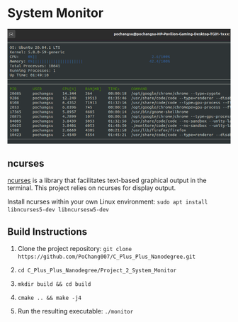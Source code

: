 # System Monitor

![System Monitor](images/monitor.png)

## ncurses

[ncurses](https://www.gnu.org/software/ncurses/) is a library that facilitates text-based graphical output in the terminal. This project relies on ncurses for display output. 

Install ncurses within your own Linux environment: `sudo apt install libncurses5-dev libncursesw5-dev`

## Build Instructions

1. Clone the project repository: `git clone https://github.com/PoChang007/C_Plus_Plus_Nanodegree.git`

2. `cd C_Plus_Plus_Nanodegree/Project_2_System_Monitor`

3. `mkdir build && cd build`

4. `cmake .. && make -j4`

5. Run the resulting executable: `./monitor`
